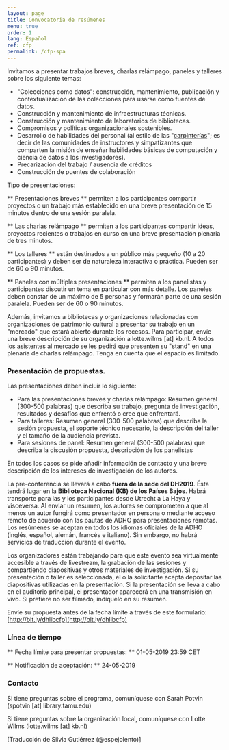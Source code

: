 ```yaml
---
layout: page
title: Convocatoria de resúmenes
menu: true
order: 1
lang: Español
ref: cfp
permalink: /cfp-spa
---
```


Invitamos a presentar trabajos breves, charlas relámpago, paneles y talleres sobre los siguiente temas:
* "Colecciones como datos": construcción, mantenimiento, publicación y contextualización de las colecciones para usarse como fuentes de datos.
* Construcción y mantenimiento de infraestructuras técnicas.
* Construcción y mantenimiento de laboratorios de bibliotecas.
* Compromisos y políticas organizacionales sostenibles.
* Desarrollo de habilidades del personal (al estilo de las "[carpinterías](https://carpentries.org/about/)"; es decir de las comunidades de instructores y simpatizantes que comparten la misión de enseñar habilidades básicas de computación y ciencia de datos a los investigadores).
* Precarización del trabajo / ausencia de créditos
* Construcción de puentes de colaboración

Tipo de presentaciones:

** Presentaciones breves ** permiten a los participantes compartir proyectos o un trabajo más establecido en una breve presentación de 15 minutos dentro de una sesión paralela.

** Las charlas relámpago ** permiten a los participantes compartir ideas, proyectos recientes o trabajos en curso en una breve presentación plenaria de tres minutos.

** Los talleres ** están destinados a un público más pequeño (10 a 20 participantes) y deben ser de naturaleza interactiva o práctica. Pueden ser de 60 o 90 minutos.

** Paneles con múltiples presentaciones ** permiten a los panelistas y participantes discutir un tema en particular con más detalle. Los paneles deben constar de un máximo de 5 personas y formarán parte de una sesión paralela. Pueden ser de 60 o 90 minutos.

Además, invitamos a bibliotecas y organizaciones relacionadas con organizaciones de patrimonio cultural a presentar su trabajo en un "mercado" que estará abierto durante los recesos. Para participar, envíe una breve descripción de su organización a lotte.wilms [at] kb.nl. A todos los asistentes al mercado se les pedirá que presenten su "stand" en una plenaria de charlas relámpago. Tenga en cuenta que el espacio es limitado.

### Presentación de propuestas.
Las presentaciones deben incluir lo siguiente:
* Para las presentaciones breves y charlas relámpago: Resumen general (300-500 palabras) que describa su trabajo, pregunta de investigación, resultados y desafíos que enfrentó o cree que enfrentará.
* Para talleres: Resumen general (300-500 palabras) que describa la sesión propuesta, el soporte técnico necesario, la descripción del taller y el tamaño de la audiencia prevista.
* Para sesiones de panel: Resumen general (300-500 palabras) que describa la discusión propuesta, descripción de los panelistas

En todos los casos se pide añadir información de contacto y una breve descripción de los intereses de investigación de los autores.

La pre-conferencia se llevará a cabo **fuera de la sede del DH2019**. Ésta tendrá lugar en la **Biblioteca Nacional (KB) de los Países Bajos**. Habrá transporte para las y los participantes desde Utrecht a La Haya y visceversa. Al enviar un resumen, los autores se comprometen a que al menos un autor fungirá como presentador en persona o mediante acceso remoto de acuerdo con las pautas de ADHO para presentaciones remotas. Los resúmenes se aceptan en todos los idiomas oficiales de la ADHO (inglés, español, alemán, francés e italiano). Sin embargo, no habrá servicios de traducción durante el evento.

Los organizadores están trabajando para que este evento sea virtualmente accesible a través de livestream, la grabación de las sesiones y compartiendo diapositivas y otros materiales de investigación. Si su presenteción o taller es seleccionada, el o la solicitante acepta depositar las diapositivas utilizadas en la presentación. Si la presentación se lleva a cabo en el auditorio principal, el presentador aparecerá en una transmisión en vivo. Si prefiere no ser filmado, indíquelo en su resumen.

Envíe su propuesta antes de la fecha límite a través de este formulario: [http://bit.ly/dhlibcfp](http://bit.ly/dhlibcfp)

### Línea de tiempo
** Fecha límite para presentar propuestas: ** 01-05-2019 23:59 CET

** Notificación de aceptación: ** 24-05-2019

### Contacto
Si tiene preguntas sobre el programa, comuníquese con Sarah Potvin (spotvin [at] library.tamu.edu)

Si tiene preguntas sobre la organización local, comuníquese con Lotte Wilms (lotte.wilms [at] kb.nl)

[Traducción de Silvia Gutiérrez (@espejolento)]
